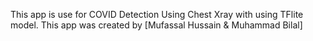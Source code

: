 This app is use for COVID Detection Using Chest Xray with using TFlite model.
This app was created by [Mufassal Hussain & Muhammad Bilal]